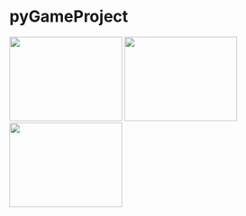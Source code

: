 # pyGameProject
<img src="https://github.com/nraml3281/pyGameProject/blob/master/SonicInHell/title%20screen.PNG" width="200"  height="150">
<img src="https://github.com/nraml3281/pyGameProject/blob/master/SonicInHell/gameplay.PNG" width="200"  height="150">
<img src="https://github.com/nraml3281/pyGameProject/blob/master/SonicInHell/ending.PNG" width="200"  height="150">
